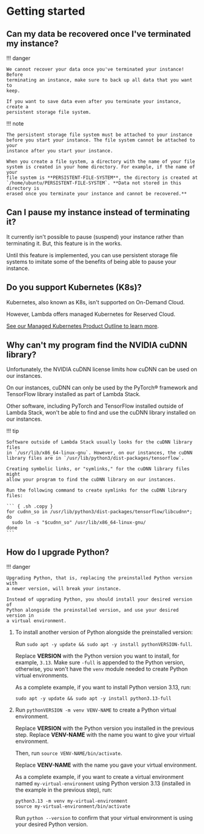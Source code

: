 # Getting started

## Can my data be recovered once I've terminated my instance?

!!! danger

    We cannot recover your data once you've terminated your instance! Before
    terminating an instance, make sure to back up all data that you want to
    keep.

    If you want to save data even after you terminate your instance, create a
    persistent storage file system.

!!! note

    The persistent storage file system must be attached to your instance
    before you start your instance. The file system cannot be attached to your
    instance after you start your instance.

    When you create a file system, a directory with the name of your file
    system is created in your home directory. For example, if the name of your
    file system is **PERSISTENT-FILE-SYSTEM**, the directory is created at
    `/home/ubuntu/PERSISTENT-FILE-SYSTEM`. **Data not stored in this directory is
    erased once you terminate your instance and cannot be recovered.**

## Can I pause my instance instead of terminating it?

It currently isn't possible to pause (suspend) your instance rather than
terminating it. But, this feature is in the works.

Until this feature is implemented, you can use persistent storage file systems
to imitate some of the benefits of being able to pause your instance.

## Do you support Kubernetes (K8s)?

Kubernetes, also known as K8s, isn't supported on On-Demand Cloud.

However, Lambda offers managed Kubernetes for Reserved Cloud.

[See our Managed Kubernetes Product Outline to learn more](../assets/pdf/Lambda_Kubernetes_One_Pager.pdf).

## Why can't my program find the NVIDIA cuDNN library?

Unfortunately, the NVIDIA cuDNN license limits how cuDNN can be used on our
instances.

On our instances, cuDNN can only be used by the PyTorch® framework and
TensorFlow library installed as part of Lambda Stack.

Other software, including PyTorch and TensorFlow installed outside of Lambda
Stack, won't be able to find and use the cuDNN library installed on our
instances.

!!! tip

    Software outside of Lambda Stack usually looks for the cuDNN library files
    in `/usr/lib/x86_64-linux-gnu`. However, on our instances, the cuDNN
    library files are in `/usr/lib/python3/dist-packages/tensorflow`.
    
    Creating symbolic links, or "symlinks," for the cuDNN library files might
    allow your program to find the cuDNN library on our instances.
    
    Run the following command to create symlinks for the cuDNN library files:

    ``` { .sh .copy }
    for cudnn_so in /usr/lib/python3/dist-packages/tensorflow/libcudnn*; do
      sudo ln -s "$cudnn_so" /usr/lib/x86_64-linux-gnu/
    done
    ```

## How do I upgrade Python?

!!! danger

    Upgrading Python, that is, replacing the preinstalled Python version with
    a newer version, will break your instance.

    Instead of upgrading Python, you should install your desired version of
    Python alongside the preinstalled version, and use your desired version in
    a virtual environment.

1. To install another version of Python alongside the preinstalled version:

   Run `sudo apt -y update && sudo apt -y install pythonVERSION-full`.

   Replace **VERSION** with the Python version you want to install, for
   example, `3.13`. Make sure `-full` is appended to the Python version,
   otherwise, you won't have the `venv` module needed to create Python virtual
   environments.

   As a complete example, if you want to install Python version 3.13, run:

   ``` { .sh .copy }
   sudo apt -y update && sudo apt -y install python3.13-full
   ```

2. Run `pythonVERSION -m venv VENV-NAME` to create a Python virtual
   environment.

   Replace **VERSION** with the Python version you installed in the previous
   step. Replace **VENV-NAME** with the name you want to give your virtual
   environment.

   Then, run `source VENV-NAME/bin/activate`.

   Replace **VENV-NAME** with the name you gave your virtual environment.

   As a complete example, if you want to create a virtual environment named
   `my-virtual-environment` using Python version 3.13 (installed in the
   example in the previous step), run:

   ``` { .sh .copy }
   python3.13 -m venv my-virtual-environment
   source my-virtual-environment/bin/activate
   ```

   Run `python --version` to confirm that your virtual environment is using
   your desired Python version.
